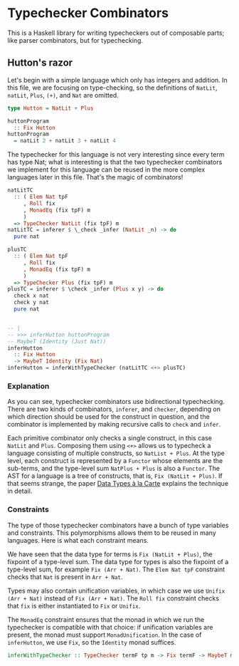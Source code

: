 # Typechecker Combinators

This is a Haskell library for writing typecheckers out of composable parts;
like parser combinators, but for typechecking.

## Hutton's razor

Let's begin with a simple language which only has integers and addition.
In this file, we are focusing on type-checking, so the definitions of
`NatLit`, `natLit`, `Plus`, `(+)`, and `Nat` are omitted.

```haskell
type Hutton = NatLit + Plus

huttonProgram
  :: Fix Hutton
huttonProgram
  = natLit 2 + natLit 3 + natLit 4
```

The typechecker for this language is not very interesting since every term
has type Nat; what is interesting is that the two typechecker combinators we
implement for this language can be reused in the more complex languages later
in this file. That's the magic of combinators!

```haskell
natLitTC
  :: ( Elem Nat tpF
     , Roll fix
     , MonadEq (fix tpF) m
     )
  => TypeChecker NatLit (fix tpF) m
natLitTC = inferer $ \_check _infer (NatLit _n) -> do
  pure nat

plusTC
  :: ( Elem Nat tpF
     , Roll fix
     , MonadEq (fix tpF) m
     )
  => TypeChecker Plus (fix tpF) m
plusTC = inferer $ \check _infer (Plus x y) -> do
  check x nat
  check y nat
  pure nat


-- |
-- >>> inferHutton huttonProgram
-- MaybeT (Identity (Just Nat))
inferHutton
  :: Fix Hutton
  -> MaybeT Identity (Fix Nat)
inferHutton = inferWithTypeChecker (natLitTC <+> plusTC)
```

### Explanation

As you can see, typechecker combinators use bidirectional typechecking. There
are two kinds of combinators, `inferer`, and `checker`, depending on which
direction should be used for the construct in question, and the combinator is
implemented by making recursive calls to `check` and `infer`.

Each primitive combinator only checks a single construct, in this case
`NatLit` and `Plus`. Composing them using `<+>` allows us to typecheck a
language consisting of multiple constructs, so `NatList + Plus`. At the type
level, each construct is represented by a `Functor` whose elements are the
sub-terms, and the type-level sum `NatPlus + Plus` is also a `Functor`. The
AST for a language is a tree of constructs, that is, `Fix (NatLit + Plus)`.
If that seems strange, the paper
[Data Types à la Carte](https://www.cambridge.org/core/journals/journal-of-functional-programming/article/data-types-a-la-carte/14416CB20C4637164EA9F77097909409)
explains the technique in detail.

### Constraints

The type of those typechecker combinators have a bunch of type variables and
constraints. This polymorphisms allows them to be reused in many languages.
Here is what each constraint means.

We have seen that the data type for terms is `Fix (NatLit + Plus)`, the
fixpoint of a type-level sum. The data type for types is also the fixpoint of
a type-level sum, for example `Fix (Arr + Nat)`. The `Elem Nat tpF`
constraint checks that `Nat` is present in `Arr + Nat`.

Types may also contain unification variables, in which case we use `Unifix
(Arr + Nat)` instead of `Fix (Arr + Nat)`. The `Roll fix` constraint checks
that `fix` is either instantiated to `Fix` or `Unifix`.

The `MonadEq` constraint ensures that the monad in which we run the
typechecker is compatible with that choice: if unification variables are
present, the monad must support `MonadUnification`. In the case of
`inferHutton`, we use `Fix`, so the `Identity` monad suffices.

```haskell
inferWithTypeChecker :: TypeChecker termF tp m -> Fix termF -> MaybeT m tp
```

